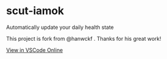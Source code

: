 # scut-iamok
Automatically update your daily health state

This project is fork from @hanwckf . Thanks for his great work!

[View in VSCode Online](//github.dev/xingyunjohn1/scut-iamok)